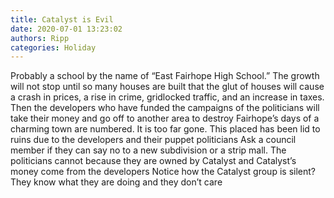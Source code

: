 ```yaml
---
title: Catalyst is Evil
date: 2020-07-01 13:23:02
authors: Ripp
categories: Holiday
---
```


 Probably a school by the name of “East Fairhope High School.”
The growth will not stop until so many houses are built that the glut of houses will cause a crash in prices, a rise in crime, gridlocked traffic, and an increase in taxes.  
Then the developers who have funded the campaigns of the politicians will take their money and go off to another area to destroy
Fairhope’s days of a charming town are numbered.   It is too far gone.   This placed has been lid to ruins due to the developers and their puppet politicians
Ask a council member if they can say no to a new subdivision or a strip mall.  The politicians cannot because they are owned by Catalyst and Catalyst’s money come from the developers
Notice how the Catalyst group is silent?   They know what they are doing and they don’t care